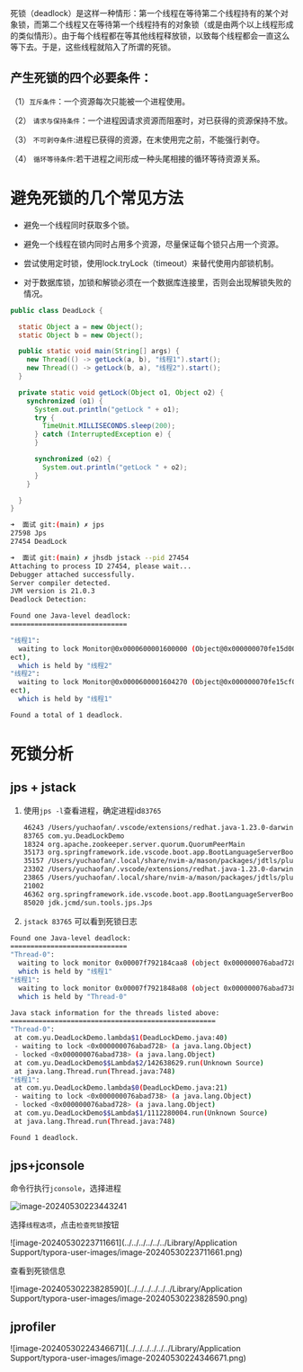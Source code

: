 死锁（deadlock）是这样一种情形：第一个线程在等待第二个线程持有的某个对象锁，而第二个线程又在等待第一个线程持有的对象锁（或是由两个以上线程形成的类似情形）。由于每个线程都在等其他线程释放锁，以致每个线程都会一直这么等下去。于是，这些线程就陷入了所谓的死锁。
## 产生死锁的四个必要条件：

（1）`互斥条件`：一个资源每次只能被一个进程使用。

（2） `请求与保持条件`：一个进程因请求资源而阻塞时，对已获得的资源保持不放。

（3） `不可剥夺条件`:进程已获得的资源，在末使用完之前，不能强行剥夺。

（4） `循环等待条件`:若干进程之间形成一种头尾相接的循环等待资源关系。

# 避免死锁的几个常见方法

- 避免一个线程同时获取多个锁。

- 避免一个线程在锁内同时占用多个资源，尽量保证每个锁只占用一个资源。

- 尝试使用定时锁，使用lock.tryLock（timeout）来替代使用内部锁机制。

- 对于数据库锁，加锁和解锁必须在一个数据库连接里，否则会出现解锁失败的情况。



```java
public class DeadLock {

  static Object a = new Object();
  static Object b = new Object();

  public static void main(String[] args) {
    new Thread(() -> getLock(a, b), "线程1").start();
    new Thread(() -> getLock(b, a), "线程2").start();
  }

  private static void getLock(Object o1, Object o2) {
    synchronized (o1) {
      System.out.println("getLock " + o1);
      try {
        TimeUnit.MILLISECONDS.sleep(200);
      } catch (InterruptedException e) {
      }

      synchronized (o2) {
        System.out.println("getLock " + o2);
      }
    }

  }
}

```



```sh
➜  面试 git:(main) ✗ jps          
27598 Jps
27454 DeadLock
```



```sh
➜  面试 git:(main) ✗ jhsdb jstack --pid 27454        
Attaching to process ID 27454, please wait...
Debugger attached successfully.
Server compiler detected.
JVM version is 21.0.3
Deadlock Detection:

Found one Java-level deadlock:
=============================

"线程1":
  waiting to lock Monitor@0x0000600001600000 (Object@0x000000070fe15d00, a java/lang/Obj
ect),
  which is held by "线程2"
"线程2":
  waiting to lock Monitor@0x0000600001604270 (Object@0x000000070fe15cf0, a java/lang/Obj
ect),
  which is held by "线程1"

Found a total of 1 deadlock.

```



# 死锁分析

## jps + jstack

1. 使用`jps -l`查看进程，确定进程id`83765`

   ```sh
   46243 /Users/yuchaofan/.vscode/extensions/redhat.java-1.23.0-darwin-x64/server/plugins/org.eclipse.equinox.launcher_1.6.500.v20230717-2134.jar
   83765 com.yu.DeadLockDemo
   18324 org.apache.zookeeper.server.quorum.QuorumPeerMain
   35173 org.springframework.ide.vscode.boot.app.BootLanguageServerBootApp
   35157 /Users/yuchaofan/.local/share/nvim-a/mason/packages/jdtls/plugins/org.eclipse.equinox.launcher_1.6.700.v20231214-2017.jar
   23302 /Users/yuchaofan/.vscode/extensions/redhat.java-1.23.0-darwin-x64/server/plugins/org.eclipse.equinox.launcher_1.6.500.v20230717-2134.jar
   23865 /Users/yuchaofan/.local/share/nvim-a/mason/packages/jdtls/plugins/org.eclipse.equinox.launcher_1.6.700.v20231214-2017.jar
   21002
   46362 org.springframework.ide.vscode.boot.app.BootLanguageServerBootApp
   85020 jdk.jcmd/sun.tools.jps.Jps
   ```

2.  `jstack 83765` 可以看到死锁日志

   ```sh
   Found one Java-level deadlock:
   =============================
   "Thread-0":
     waiting to lock monitor 0x00007f792184caa8 (object 0x000000076abad728, a java.lang.Object),
     which is held by "线程1"
   "线程1":
     waiting to lock monitor 0x00007f7921848a08 (object 0x000000076abad738, a java.lang.Object),
     which is held by "Thread-0"
   
   Java stack information for the threads listed above:
   ===================================================
   "Thread-0":
   	at com.yu.DeadLockDemo.lambda$1(DeadLockDemo.java:40)
   	- waiting to lock <0x000000076abad728> (a java.lang.Object)
   	- locked <0x000000076abad738> (a java.lang.Object)
   	at com.yu.DeadLockDemo$$Lambda$2/142638629.run(Unknown Source)
   	at java.lang.Thread.run(Thread.java:748)
   "线程1":
   	at com.yu.DeadLockDemo.lambda$0(DeadLockDemo.java:21)
   	- waiting to lock <0x000000076abad738> (a java.lang.Object)
   	- locked <0x000000076abad728> (a java.lang.Object)
   	at com.yu.DeadLockDemo$$Lambda$1/1112280004.run(Unknown Source)
   	at java.lang.Thread.run(Thread.java:748)
   
   Found 1 deadlock.
   ```



## jps+jconsole

命令行执行`jconsole`，选择进程

<img src="https://gitee.com/ycfan/images/raw/master/img/image-20240530223443241.png" alt="image-20240530223443241"  />



 

选择`线程选项`，点击`检查死锁`按钮

![image-20240530223711661](../../../../../../Library/Application Support/typora-user-images/image-20240530223711661.png)

查看到死锁信息

![image-20240530223828590](../../../../../../Library/Application Support/typora-user-images/image-20240530223828590.png)

## jprofiler

![image-20240530224346671](../../../../../../Library/Application Support/typora-user-images/image-20240530224346671.png)


